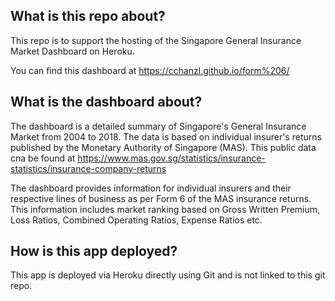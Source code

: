## What is this repo about?

This repo is to support the hosting of the Singapore General Insurance Market Dashboard on Heroku.

You can find this dashboard at https://cchanzl.github.io/form%206/

## What is the dashboard about?
The dashboard is a detailed summary of Singapore's General Insurance Market from 2004 to 2018. The data is based on individual insurer's returns published by the Monetary Authority of Singapore (MAS). This public data cna be found at https://www.mas.gov.sg/statistics/insurance-statistics/insurance-company-returns

The dashboard provides information for individual insurers and their respective lines of business as per Form 6 of the MAS insurance returns. This information includes market ranking based on Gross Written Premium, Loss Ratios, Combined Operating Ratios, Expense Ratios etc.

## How is this app deployed?
This app is deployed via Heroku directly using Git and is not linked to this git repo.
